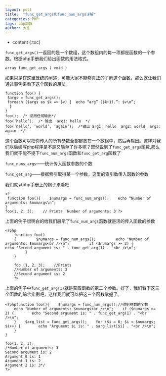 ```yaml
---
layout: post
title:  "func_get_args和func_num_args详解"
categories: PHP
tags: php函数
author: 大东
---
```


* content
{:toc}

`func_get_args()`—返回的是一个数组，这个数组内的每一项都是函数的一个参数。根据php手册我们给出函数的用法格式。

```
array func_get_args ( void )
```
如果只是在这里笼统的阐述，可能大家不能够真正的了解这个函数，那么就让我们通过事例来看下这个函数的用法。
```
function foo() {     
 $args = func_get_args();   
 foreach ($args as $k => $v) {  echo “arg”.($k+1).”: $v\n”;
  }  
}  
foo();  /* 没用任何输出*/  
foo(‘hello’);  /* 输出  arg1: hello  */ 
foo(‘hello’, ‘world’, ‘again’);  /*输出 arg1: hello  arg2: world  arg3: again  */
```
这个函数可以把你传入的所有参数全部都放在一个数组中，然后再输出。这样对我们以后编写php程序是不是又简单了许多呢？既然说到了`func_get_args`函数,那么我们就不能不提下`func_num_args`函数和`func_get_arg`函数了

`func_nums_args`——统计传入函数参数的个数

`func_get_arg`——根据索引取得某一个参数，这里的索引数传入函数的参数

我们就以php手册上的例子来看吧
```
<?
 function foo(){    $numargs = func_num_args();    echo “Number of arguments: $numargs\n“;
}
foo(1, 2, 3);    // Prints ‘Number of arguments: 3′?>
```

 

上面的例子很明白的给我们展示了`func_num_args`函数就是活的传入函数的参数
```
<?php
    function foo()
    {         $numargs = func_num_args();         echo "Number of arguments: $numargs<br />\n";         if ($numargs >= 2) {         echo "Second argument is: " . func_get_arg(1) . "<br />\n";
         }
    }
     
    foo (1, 2, 3);    //Prints
    //Number of arguments: 3
    //Second argument is: 2
    ?>
```
    
上面的例子中`func_get_arg(1)`就是获取函数的第二个参数。好了，我们看下这三个函数的综合实例吧，这样我们就可以把这三个函数掌握了。
```
<?phpfunction foo(){    $numargs = func_num_args();//得到参数的个数
    echo "Number of arguments: $numargs<br />\n";    if ($numargs >= 2) {        echo "Second argument is: " . func_get_arg(1) . "<br />\n";
    }    $arg_list = func_get_args();    for ($i = 0; $i < $numargs; $i++) {        echo "Argument $i is: " . $arg_list[$i] . "<br />\n";
    }
}

foo(1, 2, 3);
/*Number of arguments: 3
Second argument is: 2
Argument 0 is: 1
Argument 1 is: 2
Argument 2 is: 3*/
?>
```
